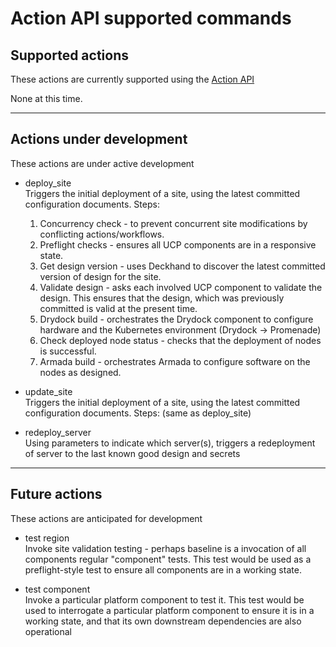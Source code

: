 # Action API supported commands

## Supported actions
These actions are currently supported using the [Action API](API.md#ActionAPI)

None at this time.

----
## Actions under development
These actions are under active development

* deploy_site  
Triggers the initial deployment of a site, using the latest committed
configuration documents. Steps:
  1) Concurrency check - to prevent concurrent site modifications by
  conflicting actions/workflows.
  2) Preflight checks - ensures all UCP components are in a responsive state.
  3) Get design version - uses Deckhand to discover the latest committed
  version of design for the site.
  4) Validate design - asks each involved UCP component to validate the design.
  This ensures that the design, which was previously committed is valid at the
  present time.
  5) Drydock build - orchestrates the Drydock component to configure hardware
  and the Kubernetes environment (Drydock -> Promenade)
  6) Check deployed node status - checks that the deployment of nodes is
  successful.
  7) Armada build - orchestrates Armada to configure software on the nodes as
  designed.

* update_site  
Triggers the initial deployment of a site, using the latest committed
configuration documents. Steps: (same as deploy_site)

* redeploy_server  
Using parameters to indicate which server(s), triggers a redeployment of server
to the last known good design and secrets

---
## Future actions
These actions are anticipated for development
* test region  
Invoke site validation testing - perhaps baseline is a invocation of all
components regular "component" tests. This test would be used as a
preflight-style test to ensure all components are in a working state.

* test component  
Invoke a particular platform component to test it. This test would be used to
interrogate a particular platform component to ensure it is in a working state,
and that its own downstream dependencies are also operational
